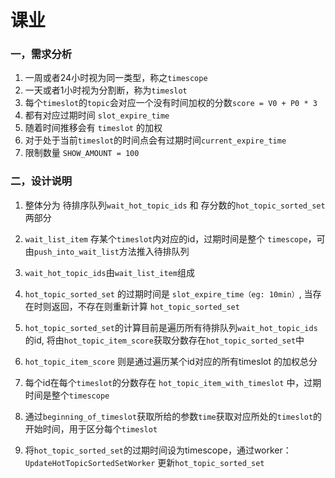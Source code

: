 # 课业
### 一，需求分析
1. 一周或者24小时视为同一类型，称之`timescope`
2. 一天或者1小时视为分割断，称为`timeslot`
3. 每个`timeslot`的`topic`会对应一个没有时间加权的分数`score = V0 + P0 * 3`
4. 都有对应过期时间 `slot_expire_time`
5. 随着时间推移会有 `timeslot` 的加权
6. 对于处于当前`timeslot`的时间点会有过期时间`current_expire_time`
7. 限制数量 `SHOW_AMOUNT = 100`


### 二，设计说明
1. 整体分为 待排序队列`wait_hot_topic_ids` 和 存分数的`hot_topic_sorted_set`两部分

2. `wait_list_item` 存某个`timeslot`内对应的id，过期时间是整个 `timescope`，可由`push_into_wait_list`方法推入待排队列

3. `wait_hot_topic_ids`由`wait_list_item`组成

4. `hot_topic_sorted_set` 的过期时间是 `slot_expire_time（eg: 10min）`, 当存在时则返回，不存在则重新计算 `hot_topic_sorted_set`

5. `hot_topic_sorted_set`的计算目前是遍历所有待排队列`wait_hot_topic_ids`的id, 将由`hot_topic_item_score`获取分数存在`hot_topic_sorted_set`中

6. `hot_topic_item_score` 则是通过遍历某个id对应的所有timeslot 的加权总分

7. 每个id在每个`timeslot`的分数存在 `hot_topic_item_with_timeslot` 中，过期时间是整个`timescope`

8. 通过`beginning_of_timeslot`获取所给的参数`time`获取对应所处的`timeslot`的开始时间，用于区分每个`timeslot`

9. 将`hot_topic_sorted_set`的过期时间设为timescope，通过worker： `UpdateHotTopicSortedSetWorker` 更新`hot_topic_sorted_set`
